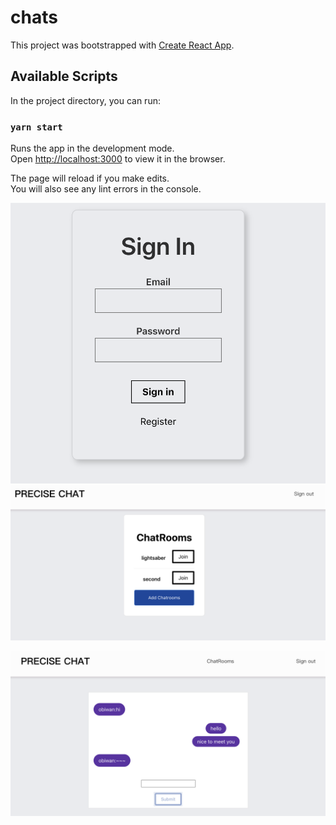 # chats
This project was bootstrapped with [Create React App](https://github.com/facebook/create-react-app).

## Available Scripts

In the project directory, you can run:

### `yarn start`

Runs the app in the development mode.<br />
Open [http://localhost:3000](http://localhost:3000) to view it in the browser.

The page will reload if you make edits.<br />
You will also see any lint errors in the console.



![image](https://github.com/superbatmobile/chats/blob/master/signIn.png)  ![image](https://github.com/superbatmobile/chats/blob/master/roomList.png)

![image](https://github.com/superbatmobile/chats/blob/master/chatRoom.png)
